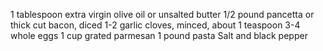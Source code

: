 1 tablespoon extra virgin olive oil or unsalted butter
1/2 pound pancetta or thick cut bacon, diced
1-2 garlic cloves, minced, about 1 teaspoon 
3-4 whole eggs
1 cup grated parmesan
1 pound pasta 
Salt and black pepper 